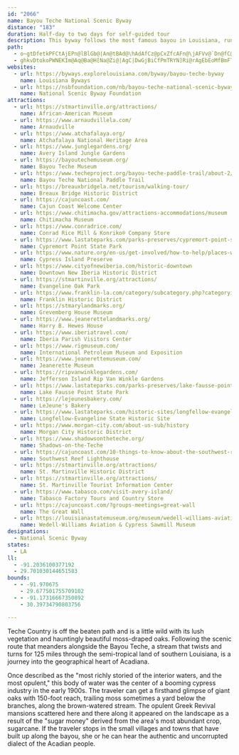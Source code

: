 ```yaml
---
id: "2066"
name: Bayou Teche National Scenic Byway
distance: "183"
duration: Half-day to two days for self-guided tour
description: This byway follows the most famous bayou in Louisiana, running through a land that is rich in Cajun and Creole culture, covered with elegant moss-draped oaks, and dotted with Southern mansions.
path:
  - o~gtDfetkPFCtAjEPn@lBlGb@|An@tBAd@\hAdAfCz@pCxZfcAFn@\jAFVv@`Dn@fC@B@FVt@h@lBHZHZe@XeAt@WV]Vg@l@QZQb@_@`Ag@lAUh@kArBy@hA{A`BgBtAmBbAkDzAuLhFc@RaA`@kFzBEBILq@NmVlKmBx@yAt@w@f@{AfA}AtAMJqB`CCByA|Bk@bAMVGJsAdDw@fCq@|Ce@dDOnBMhD?`DFlC@PLtDHxBRhDRxD@T@`@H|A@n@D`ABn@BZ?VLnCVlGf@jLz@`Sb@~JLdBBR\jCf@bCb@`Bb@tAd@lAf@lAl@hAx@tAr@~@x@hAJNfAjArAjAfAv@fAv@LD`CpAv@`@dB`Az@b@XPNFLH`D`BPJHD|DvBjFnCHDn@^nAl@tAt@~@h@ZNTJFD`@Pt@d@FDB@vAt@JDjAj@LHXPZPr@^j@X^Rl@Zd@XpCvAn@VXJhAXvAVlCX\FjAPt@F~ARf@FJ?PFx@Tl@PjAb@THZT`@Rx@b@j@VXP^RlAn@nAn@x@b@fB~@`@Tv@f@p@^JDx@f@hCjBd@X`@b@fBnAZRzC~BJF`EvCPP`Ar@bAv@zAtAzA`BxInLl@x@bB`CVb@Jf@|B`R`@xDPxC@LFfB?hC@X?PC`B?TOvDWxDSpB_@fDCLCPMp@WpAGVa@~Ak@dBQd@EL_@h@gDhCs@t@eGnGcAbAKJy@r@c@^_D|B_@VmHdF{A`AiF`DYRgC`BaBv@wA^_E|@oDv@_GnAyCn@k@LiAV}A\o@Hy@L{ARUBmALeBHs@DkGZkH^yBJQ@eCJ_@BiBHoCLyBJ{@DmCNmBLcCNwEZqEZqCPyE^{BVeAJyAPqCZ_BPwAN}Ej@OB{@HeCZ]DwCZWBgAPi@ByAJgBF_GHa@@}IHgA@kBBS?o@DM@E@_@BmAV[JGBw@Vs@\y@h@w@l@e@d@KHo@x@_A~Aq@dBi@nBCLGZCPEPQ|@YrBIp@Kz@MxAGdAIzAClBCbA?zCHbDPnCXtC`@tC@Df@nC\xAf@hBh@lB`@zAV|@nApEfBtGH\L`@~@lD~@dD~BtI`@vA|@hD|AvFx@vClBbHFR~AzEd@jAfCfGtC|GxEbLXp@^~@|@nBzA|C|@bB\n@z@~Av@vAPZpF|JhNdWrD|GjFxJZp@`EdIbAdBpBxCzCnEbE`GlC|DfAdBrA`CfM`W^v@nCpFNZjEd@RFx@PHBBF@FB\@p@@n@?nCOnHKlD?TOjC[pDGd@QdBYdCK|@Or@g@pCcFhWu@lDMn@i@dCe@rBOl@_ArC{@~B[r@m@lAeAlBkAfB}@pAyAbBwAdB{@jAw@jA_AfBYRWFQ@[Cg@_@kBuAo@Ys@Om@Ig@?o@Bm@Hk@Ny@`@eA\sAb@UDsAZaBZ_API@sB`@gRhDwDr@aPrCaDh@yKjBoHlA_KbBuIxA_G|@aDd@kHdAwL`BqNjB{BXi@FsKtAkANQ?oEj@qH~@sCb@gATc@JuA^_Bj@]LkOjF}QpGk@TcBl@uCbAiCdA{BjAeBlAgA~@c@^OP_@`@c@f@oAbBuHrKwDlFw@jAa@j@m@dAo@rAUf@Sd@CFm@jBs@zBKXG\Uj@]bAa@pAi@fBeExOANs@hEUlAgBnLMbAIp@QdBCVi@pHGhAi@fIKzAG`AGdAKpAW|DCh@e@tH?PCJG|@CZ?VGpBAX?JErRArGCvBI~BQvDQtD]hHWvDQ`CEn@Ef@Gt@InAkAzO_AjMmAjPOvBcAfNMzAKpAAF{@tGKz@yBdW_B~Q]bEu@zIUdCgBnRq@dH]vDOxAa@nEAJg@|CY|ACROn@aAjFOv@y@jE}B|LcApFi@nCoArFkCrKCHuAtEQj@s@vB_@lAg@fAm@nAq@vAEHe@nA[hAK`@aDrL]nASt@e@jBk@|AqBvDsAhCi@`As@tA_AfBo@lAqAdCOZq@fAGHq@|@qEhFmFdGq@l@QLuB|A_@V[TuB~AuA`A}DtCeChBkBtA}Az@qEzBqEvBiAd@cDjAwBt@aAV}@XgBp@sEvA_Cz@cDlAYJi@Rc@Tg@f@cDh@Ka@YHgDr@mEp@aDd@SBgD`@cCX]EkDGeEKgBGq@C_AEg@AsAGeAE_AYkBo@_AYQC_@AUB_@H]NUTw@lAgD|Ee@t@wAxBEHYb@eA~A_AzAm@x@yAzBkAnBoAdBSZcFrHqAlBmAzAw@x@cBxAoBtAMHkCpAiAd@eEtA_Cl@oDn@[FeB^gWzEqI`BgI~A}GnAu@Ru@Ts@\oBnA_ArAe@x@e@dA]hAUjAMlAGlA?T@p@^vON`GJrBNdB`B`Nt@|FJx@~@rHBT@LNpAPdCJjEAdBGdBYtDe@dDIj@k@|Bi@dBo@hBgQpa@mApB_BvBKHiAdAiA~@wA|@sAn@}@^gBj@yAZ{ANcBNk@@I@oAB_CFO@M?G?kFNkEHg@@uCLoDFkBFgADU@ODUL[X}F|GqAtAe@l@aBfBSRqFpGwDnEiE~EiM`OY\yPzRaFzFoGjHoDbEeJnK_NvOeDxDEFuA|Ai@n@eDtDo@t@cCrCwI|JsJ~KuLfN{KnMORa@`@mZr]q@x@}@`AeGfH}JlLq@p@gCnDeBnC_AdBo@jAiBxDyAhEi@`BaAnDGZoE`RYjAoCfL]jAg@nAoCxFuAtCgJpR[n@a@bAWv@Sh@K^_ExNs@hC_BxF{ArDy@rBsCbHcAbCm@zA[n@Ob@Q^s@lBSj@_@|@a@`ASd@qCzGk@vAKVIVwIxSaDzHu@|A_GrJeBtCm@`AKLgAvBa@bA[bAc@`BgB|Jq@xD{CdQqAjHuAdIq@bEG\E`@Ab@A^?`A@b@@^FfALxBJ~AHtA@jAElAGx@YbB}Lde@oCdKuAjF{C|Kq@jBa@z@a@n@W`@}BnCoClDOTwBfCa@h@WZ{AhB??]`@UX_@b@sA`Bm@p@??QPW\KNaBrB??i@n@Y\aCtCkAvAML{@fAeAzAk@l@e@d@mA~@o@f@q@j@i@b@e@`@i@`@mAfAeA|@kA`AeCpBg@^w@l@oA`Aa@u@??`@x@cAx@e@VqB`BiBvAw@n@aDfCu@t@uApAgAfAcAz@_AdAaAz@k@n@e@d@{BtBmBfBgAbAw@p@cAfAoApAu@z@q@p@q@fA}@`AiBlCUTw@jAaBxBk@f@_AnAw@r@iAtBkA~Am@b@cAzAm@z@y@nAsC`EqFjIIN_@j@QZe@n@o@lAs@bAEFi@z@wAbC_@j@U\eCbEMTMPiAfBeHlKgHtKsIxMg@r@qCjE{F~ImBrCaBfC}AfCcAjBS^aEdIkBrDyAzCeDvGuAfCSZcQnYu@lAGJuA~B}AlCy@zAg@r@i@z@y@lAi@x@yClE_BbC{@vAaA`BgAhBe@x@oErHmBrCmBjCIHKN_EdFeB`C_B`C}AjCcGfLoD|GiLpTq@lACFwAlCyBfEeCzEgBfDmCbFwCrFEJmD~GuAxCw@dBSf@o@|AiBdEINwCdHw@jBeIpRuAdDELkE|KeDpImAxCsAjC_B~BaBxBkApB}ArCcAtCa@tAyAtEgAfDwCjJq@nBOd@_@lAs@~BmA`E_AxCuCtJkC`JyAfF_@rACHuCpK_AlD]hAc@dBoFdSuCvK[dAc@fBY~@EReAfDKl@ET_@lASn@EPi@pB_@~AUbAq@nCEJ_A`DUp@EJq@tBw@`CWr@kAhDc@dAu@lBSb@o@~A]v@u@fBaA|BSd@]v@yArD_@~@qAxCaA~BuAhDaA~BMZiAxCmAfDkAfDKVoBfFk@nBy@hBk@vAKX_AdCSj@MZqAfDABq@lBAF_@fAIRa@jAa@`Ai@rAELOZsAbDMZO^GNo@bBe@nAe@fA[x@a@~@w@bBq@`B]x@a@`AWn@EFENGNkC~GgC|GGPYv@AB_@v@MXIPo@vAa@v@oApCe@hA}@lB]r@g@fAm@dA]j@a@n@_Az@_@\A@gBdBYVe@^k@f@q@j@wAtA[X{@v@aA|@u@r@yApAeD|CYVOLaEpD}DrD}DvDiD|C}AyByBgDg@s@gDd@eDb@QBgBVSBsARQ@yGr@q@HgABuAEwEYqCUiMq@eAEoAEw@?gBCwAEiBGg@CkCKqCEuCCY?iBC_BEm@Gy@K_ASo@Sq@Wi@Yu@c@ECy@q@m@q@y@{@oI_J}DgE[[eAiAMM{HkI{BaCGIwAuA]_@_BeBIKiAeAe@a@GG_Am@_Ag@iAg@eA_@iAWiAQiAKkACkAAkAFiAJiARgAVeA^eAd@mAn@kEtCuD`C_IrF_Al@yE|CUN]Va@Zw@b@YPeAr@IF]R}AbAm@`@UN{@j@{CpB[R{@l@sBpAs@b@IFy@j@sAz@c@\m@\yBvAy@l@k@\_SlMeEnC{@h@}@f@}@f@qE~Bg@Vo@\kExB{BlAwFtCaXhNiAj@}BhA{FxCyFvCiXlN}@d@}@h@wBrAs@d@cAn@e@\SNy@l@w@p@qB`BQNWTwD|Cu@p@y@n@w@n@iDtCo@f@yBfBu@r@y@n@IFaKlIm@^MH}@b@yAd@E@o@FeAJeABgACeAE}AOgBQcAMeAQcASaAOcAUeCq@cCy@aA]_A_@_Aa@}BgAiAm@k@]KIIKGGGG?C?C?CAC?CACAAACAACCAAAAC?CAA?CAC?C@A?C?SAYGOESI_@KwLsGuAy@uA}@uCqBcCeBIKIIYOKGUQgAs@e@W]Q_@Qe@S]Ou@YSGYKMEg@Ms@WqA_@g@QoF_BcCw@[KMEWKUI}@Wy@Wa@MWIi@OYIk@QOEgA]KCc@O_@Ko@UMEMC[Oy@c@IGIESK{BeBKIm@c@o@a@]OUKKEECeGwB_@M_A]e@Qw@WOIeBk@MGs@Se@QKEMEME}CeA[Mc@OMCoCaAWKiBo@g@Qo@WQI[UKIIKMIQIe@McAUoBe@yA[OCYI{Cy@GAGAaEy@[Gi@Ia@Ee@EyBa@}Ci@qDo@]G]GmAWMAEAm@MMEWKKCYKiA[q@QkA_@}@WgAWu@Mw@Ki@EYCi@EM?KAM?]@A?_CBM@OAM@O@s@@w@AMA[Aw@GeAQi@Ks@SmBe@KCw@SGAeD{@uA[aBa@a@MYIc@KKCyA]uEkAOEeCo@MCg@MCAIC}Aa@u@OaD{@cBa@wAYYGc@I]GwAUaAOi@KqCg@[G}AYuAY}AWo@OiCc@g@KUEYGo@Os@Oc@IGAqEw@[Ew@K[E[AoBMmEW_@AcBKqEWw@GKAmG]eBG}AGqBKkCQGAu@Gq@Gw@E}CMwGa@yG]oG_@a@CuBMmCQcDSc@EmBMwG[mCQwAG_@C}@GkAGuDUqAKuAGYEi@EeESkDSkCKi@Ak@@]@K@i@Bg@Fi@F]FaKbBeANeAPc@J_C^a@HmI~AkATqGnAeEv@_JdBgCj@KBwA^G@YHiGhBgCr@s@Pk@N_D|@qGjBeCt@iAZYHa@LeCr@eCn@gCh@iC^wGx@eDd@aEf@gD`@mBTqC\sBX[DI@{@HcALeANkFp@[Fu@Pu@TYJEBi@TWJ_Ab@yCrAiAd@MHaC`AcG|Bw@ZiAb@cG~B_Ab@_A^_C~@cAd@]LaHvC]Rm@b@sAhA{@_BGKiAyBMHCBkCtBIFe@`@kDnCcBrAcA|@OLUXQRo@p@QXm@hAg@|AM`@]lAmAhEk@nBKb@sA~EMj@Ml@In@CTCXC^Cn@?n@?`@Bn@Dn@Hn@Jn@Lj@p@vCrArFhArEn@vCnKlj@f@zC^~CV~CL`Dv@h[DbAB~A?`A?`@E~@E`AKjAKl@SnAm@xCo@dDm@jBa@dAOXWf@aBtBk@j@_Az@aFfEqBzA{@h@iEjCcAr@m@d@_Ax@u@r@qErE_Az@cAx@cAt@s@d@aDzBoClBoA`Aw@n@sIdHYVa@Xc@ZeAp@gAn@IDeBz@qDlBwJ`F{BhAwCpAg@TSHqB~@_A^wLhFm@XqAh@_EdB}J~D_A`@_A^{F~B]Lc@PeA`@m@T}@ZODuDjAc@NQDWFuBn@aAZw@TIBeIjC{@VwFhBmBl@KBQFYHaAZqAb@UFcCx@yBp@iA\aA\YHu@RYD[D[B[B[@w@?eAAuGCMAg@@oAAg@AeA?[@[@u@H[Fi@Ps@XiAh@OFOFeEtBy@b@e@Pe@V{BfAiAh@c@N[JcARQBUBqALm@DI@s@Bi@DM@OD}@JY?S@i@DM@}@Jg@Ne@RKF_@Vw@l@QN[TKJUPMJ{AhA_@\[TQLQJg@`@a@ZUTEBYTm@f@u@l@YTIFkB|ASTc@b@oAjAuBrB}DzDIHKJ}@z@kAjAs@p@SVY`@eAbB}CkCaBuAe@a@e@a@CC??BBd@`@d@`@`BtA|CjCjCxBt@l@aA~Ai@~@]j@EFw@vA}@vAMTmCvESZi@~@i@~@q@hAcAfBm@fA}@zA}@bBQ\m@jAGJg@bAO\O\Ud@mA`C}@jBUd@OX_AjBu@|AmBhEkBrEM^Sr@I\KXYhAK\q@|B_AlC}@bCO\wA~DoBlFqBnFmA`CcAjBUd@IN_@p@_@p@OTaAfBe@z@u@rAkAtBqA`CcAjCcDhJSl@KZ}@dC}@nCO\ERQd@Qd@IZ]`AM`@Sd@i@`Ak@|@q@x@u@r@eAv@qBlA}BxA{@f@u@b@WNo@^??a@VoFdDy@h@mKtGeAl@oFdDaBz@YJw@Ng@F[@WAwAU_A]iCoAuHyD}@e@y@k@u@s@o@{@[i@sDeHMUmDyGmAcCe@cAyGyPqAcD_@eA[iAUkAQmAy@uG}BsQSkAi@yCKe@oAgGcAeFiFiYyA}HMg@G_@UkAMu@q@mDs@gDSy@YiAUkAcCaLqAwFUuAQmAcBmNWsB{@wH_BcNY{BOcB[{BU}BWwCIeA[sDAIK_B]oEY{DAKIcBCc@?eA@cBXiS?{@DuBAk@FgABqADoF?oAEoAGo@_@{Bg@eBqBmHsA}Ew@sCYkAWiA[eB]_BWyAyAgIYkA[gAwF}Pc@eAe@aA]m@uDeGk@{@{AiC_@o@s@kAe@u@w@kA_@g@oC{CaDqDkBwBk@o@i@k@sCaDKKu@s@y@o@{@e@}@e@aA]_A[WMu@U}EcBaBo@aDgAoA]u@M}CSsIi@gAESJ_@ZWd@@XK~@G\I\MZGHcF`K??mExIeArBoAdCkAhCgBlEu@nBUp@wAxF[hAqAjDITaDlI_CjGgB`F_AtCELqAtDs@tBa@nAM^iAdDENgHbTeAjCyAtD_G|NgAfCgA`CYn@_ChFqBhEgAjCaBtEwFfQaAxCkBvFgAxC_@z@eCbGoD~IoCtG{EbMeCpG_GjO{@rB}BxEaEzI{CnGoA`CcDbGaH~Lk@~@c@p@o@v@gBjB}@v@q@f@w@p@q@v@oClDs@v@u@p@{LdKw@n@kB`Bs@t@q@x@gCvD_@h@MPs@t@u@p@eCnBKJULeAt@iAj@uGpBwF`BiG~AeCn@aAX_A`@y@h@w@p@iAbAc@\UPYNq@VaAVgCf@cAPeAJkFPmBHiDTgEVoF^{@F{Kp@gALaATcARoEjAaJxCeDz@cEhAq@NUJ[NWVO\ELU@eBCkA???AL??@MAi@A[As@?mCAw@D}F?Q?MEg@G]i@cCOq@aAkE`@MbAKrAGp@Gz@O`AS~YeHd@KtFuA~A_@^IbDy@jBc@jDiAp@YXOnSkM`@[HKNWJ]F]h@{FLaAHg@Ni@Xk@Va@bCiDt@_AdDgEtCkDr@u@v@q@nB}At@s@hGgGbGmGp@w@l@{@f@aAlBkEdAiCd@cAh@aAl@{@lTcXp@y@`JuJ\]~DiFrFmH`G{HrBeDIK??HJ`U{_@`FcJ|@aBd@cAd@kAHUfAyCPc@d@yAjHiS\gA~CuIj@_Bb@cAf@cAzB_ExDmFDGf@u@j@}@f@aA`@eApD_LfHwT~@oC~DkLbAkCj@eAfBqCjFmIfC{DDGn@cAx@mAxKmPnAmBj@w@pCgEj@}@p@w@h@i@b@e@p@q@h@g@j@i@HIbA_AjAaAjCqBbAu@tAcAfBkADC|@i@ZSrBkArCaBhAo@fBcALIvDyBw@wC}@cD\GfIaAj@GxC]XCX?`ATz@h@~@^dAFx@ErCO??TAHA`BIn@CVCfBK^EV?v@EZ?X@ZBd@HNBd@N`@Nz@f@fC`B|JnGtBtAv@n@t@t@b@f@Z`@\h@f@~@jA`CfBvDxA~CNZrBhEpBfE`@|@vE|Jj@tAHVVr@z@fCd@vA^fAXx@j@|A`@bAv@lB`B|DjJjUrAdDj@vAXr@d@pAJ\f@hB?BXdA^hBRjAPjABNDXZnC|@hIXlCLz@B\h@~ERhBLhAHrABtA?lA?nAChA?zA?nAM~MEpFA~C@nADhABtA\bJRdFDbAB|@FpADnARzEXzHFtAHnABVHr@Fd@Ff@\zBf@xCjAdHJl@Hl@p@hELn@F^\hBt@fETjANp@Hh@R|@PjALf@BVDLRlAH^FZZdBHb@`AtG`BbLHl@NfADTn@tEJh@d@lDLr@DZDXLv@Fd@`C|PNbAHh@D^Hl@V|ALl@Pj@Tf@Xf@\^^\b@Xb@VlBdAb@Td@R^LRFB@LBf@HRBT@h@@P?V?\A??XCh@Gf@Mr@WtAo@bBy@tAs@xBgAbFeCHENGz@e@b@Qh@]`Co@RGj@KlI}B`AYvBk@f@UPKRMFE\Ul@c@^g@fBuBhBuBRUPUZ]jAsAvBmCj@q@T[|@cAd@k@d@m@r@y@NOPSh@o@\a@bAkATUHKz@eAz@_Az@cAf@i@Za@p@w@LKp@u@f@k@f@k@LM`AiA|BeCRQV[dDyDVWV[p@s@VU^a@PSX[NSHIX]\_@dAmAPUNSZa@BC^c@l@u@|@oATYx@_Ah@o@r@u@z@{@h@k@hCaCROr@o@xCuCz@_APSpB}BHKX[c@k@Wc@Uc@aB}CU]v@q@t@q@~BsBLMvAoAHKLMz@u@FGJI??KHGF{@t@yAyCgAyBiA_CmAaCcAuBAEEGeAuBeAyBkA_CuAuC}A_DIQYk@kB}DiA{ByBqE_AoBcAqBaBgDaAmBEKs@{Ay@}AaAqBCGKWOUoEeJa@w@{DaIAIU[SUGMCOAIBM@KCKCICCEEGAGC{@uAGEoD_H]m@yF{K_J{Pk@eA}CaGoKkSwGqMUe@O_@k@kASc@m@mA}DoImAeCeB{Dg@qAq@uBuAwEy@sCqAkEe@uA_A{BUg@o@oAs@kAiAcBIGqBmCe@m@wAsBo@qA]u@[{@w@aC{AwE{DmLcA}Ce@wAiAgDM[_@u@a@s@a@o@g@o@{@aAgF{EOMeHsGeB_BcEwDcA_AWWQQe@m@c@u@iB_Ek@_AQW_@a@USa@]eAs@_Ak@a@W[SKS_@WHUBM@]Ae@?a@AU?EA_A@yAAwD@iBAg@?aE?cE?m@?WC}U?uB?MAmB?uA?uB?gAAqAAqB?a@AqA?S?}B?cD?oABcI?sF@k@@s@B_@Fm@F[DOFU|@_Dz@wCbAkD|@cDLm@Lm@F_ABq@@o@?qACcD?g@?{GEcGAo@C_@E_@E_@[gBMs@GWCOEo@A_@A_@@oAFcDBsAL_I@u@?e@JuHFoB?aADqC?q@?c@A[?ICe@KoAE_@AOCYMs@aAeFKm@Om@AOc@{Bg@iCo@iDGUG_@i@qCKg@Ku@RKl@a@JGNKh@_@x@o@`A{@^_@j@_Ax@{ATi@DMDMV{@T{@Lm@P}@@OFc@Fi@ZoC~AiN^_D|@_Ir@aGHi@B_@dBwO\aDpA}MZ_Db@}Cb@{Cf@}CNm@H]Rk@^s@RYHIHK^_@\c@Xc@Xg@f@{@b@{@zBcEt@}ARk@F]DMVoBJm@Z{APmAJ_AF_A@a@?o@AaAOsFIaDGqAMoASoAy@sCe@wAU{@EOAOCOC_@?_@Ba@B_@DML_AJm@@OLoA@a@@a@C]C_@C_@G_@sAcGCOEMIo@?QB_ALaB@O@OD_@F_@BMJ]J]N[PYHIHKVQb@YhAm@xL_GzBkAdJcGxBuAzBmAdCq@dAIj@?Z?L@dALt@NbATrKnChCj@bAJfA?h@Gh@IXGt@SzFaCvAg@r@Y`C_A`CaAxCmApGgCjAg@XK~@a@`A_@|@c@|@e@z@k@`@]~@_Af@m@j@_AdG_KxA}Bn@}@z@cA\Y?Q?OBMH[H_@DSNu@@O@OlAZxCsAtAa@~AYbBQjKDlRL`DObOiB~CKbCBjBX`T`EpBVvCDNC??hC]~Ai@pBaA~OcLxIsGhAqAfA{A~@qB|@_Dz@iChAoBxBgB~XaOcAvCdE}BzBkA~@c@|@e@|@g@x@m@VS^]RWZc@Xe@Xe@Vi@Ri@Rk@T{@H]dAeFfCoMl@{Cl@yCp@yC|@qCd@cApAgCPYnAoBzAyBzA}BjCwDxA}Bp@oAv@gBtAwCf@aAf@cAh@aAl@}@f@m@f@m@h@i@l@g@tBwAxBmAxBqAzBoAxBoA~@k@HE`@YdD}B@C^Y^_@\_@d@q@`@q@Xe@Ti@Ti@\iA`@yA\yAn@yCf@yCf@{Cv@iF`@}CF_@Lm@Lm@T{@Ri@Ti@N[Xe@PWTURU`@[VQd@Wp@]d@SZKf@Mv@MZCnBGlDMl@CZAhESvGWxGYlCM|T}@jCMdAEH?\Av@?^BDb@F^@JDPJ\DLFRNVVZ|GjJvJdNxDpFp@|@`CxD|@vB~AvEFRH\@^@l@[`@s@r@i@f@_A|@w@v@OJQPGFUVu@t@u@r@c@^IRHV^p@JVMf@{@nBIPaAdCS^Qh@Wz@I\G^A`@D^BVVh@|AvBn@z@HNv@dAjAbBt@dARTfBdCj@|@d@bA`@hAH`@Nf@r@vCp@vCVjANnAJnADpAJ`DDpALlARnAZhA^fAvDzIRd@N^^hA^fAp@vC`BpHT~@J\T~@XfApBfHx@rCRf@\x@nAfCrA`CzAzBhBjBfB|AFDtBzA~B`AdCp@hC\h@BlCBlCCxGC\?X@v@L~B`Ad@VZLd@d@d@j@b@r@lAfChAhCHT@DJ\Nl@F^`@|CN|A`@pD\|C\~C\~C|@|Hl@xFj@fFz@|HV~CDlAFx@@~@@j@Ad@AnA@d@Az@@`@@~@FbDJbDH~CJ`DJ`DRhDJz@H\J\LZNXRVRRnA`Ab@\rBxAz@p@~B|AvMjJb@^`@X|BxAtBzAr@f@f@^h@^~BbBpDjCp@d@bAr@tBzAjDdC|@l@tMjJvBvA`@PB@XJh@JpDZjF^bAF~N|@r@DlCPh@FZFXFt@Tr@ZVNVPTRTTHLRd@\bA`@pAx@rCx@rC~@nCf@hAN\R^nCtFbAtBfBpDnAbCb@v@n@hAj@~@j@~@p@hANTT^tB`D|@rAnAdC`AnCZ~@jBxF|CdJ`AnCnAdCnD~F|AvBfBnBjBjBxAnAPDLDxCv@`IrAhARPDjCTjCF`UXzEDfEDvCBL?hCDlCBlCDX?\AL@h@DZDZHXHXLvAv@nDvBzSdMvDzBbAl@nBjAzA~@~ClBz@j@vCnBnEvC`FbDTLPLHDnGdEXP|@h@p@^jAj@jAf@lAd@nAb@ZJf@PvBp@bAZ`AZbCt@bCv@`AZXHd@NJDbFzA`AXnA^~@VZJFBXNTRRVR^J`@@BDd@RhEHpAFnANdCBZBj@LrBFpABf@FlAHhA\zG@XJbCBRLjCHzAPtCFnAx@rPP~CP`D@\N`Cf@rJ?^?^A`AADCx@I~@A^E^I~ASlDGn@Er@G`AO~BGr@m@nCG`@q@~Ca@pAa@nASp@INKZf@L??g@MI^Op@Kj@I\K^EXg@~BMj@`@Dh@HZF`Ex@F@F@zCx@XHNBxAZnBd@bATd@LPHLHHJJHZTPHn@Vf@PhBn@VJnC`ALBb@NZL|CdALDLDJDd@Pr@RLFdBj@NHv@Vd@P~@\^LdGvBDBJDTJ\Nn@`@l@b@JHzBdBRJHDHFx@b@ZNLBLDn@T^Jb@NJBfA\NDj@PXHh@NVH`@Lx@V|@VTHVJLDZJbCv@nF~Af@PpA^r@Vf@LLDXJRFt@X\Nd@R^P\Pd@VfAr@TPJFXNHHHJbCdBtCpBtA|@tAx@vLrG\RLHLFFFFFFFBFBF?B@B?B@B?B@B@@BB@@@@B@B@@@B?B?@?B?B?BA@ARBLBRDn@RhAl@|BfA~@`@~@^`A\bCx@dCp@bAT`ANbARdAPbALfBP|ANdADfABdACdAKn@GDAxAe@|@c@LIl@_@`KmIHGx@o@t@s@xBgBn@g@hDuCv@o@x@o@t@q@vD}CVUPOpBaBv@q@x@m@ROd@]bAo@r@e@vBsA|@i@|@e@hXmNxFwCzFyC|BiAhAk@`XiNvFuCzBmAjEyBn@]f@WpE_C|@g@|@g@z@i@dEoC~RmMj@]x@m@xBwAl@]b@]rA{@x@k@HGr@c@rBqAz@m@ZSzCqBz@k@TOl@a@|AcA\SHGdAs@XQv@c@`@[\WTOxE}C~@m@~HsFtDaCjEuCVO
  - ghkvDtokoPWNEKIm@Aq@Ba@H[Na@Zi@|AgC|DwGjBiCfPmTRYN]Ri@rAgEbEoMfBmFTy@FSZmAaBi@aAW}@Sq@Iw@Cm@?k@AkACu@A{BG_A?{@@gAJ_AP}@ZsDrAaCt@YDm@B[?s@As@GaAOGCk@Qc@SQK_BkAwHiGiAcAgAiAaAkAmDqEe@o@cF_HcF{G_CgDqC}DoAoBg@aA{A}Cy@yAuAqBoEgGi@w@Q_@O]Qq@Gs@ImAWgJa@wMKeD@q@Fy@N{@Z}@^cAhAsCh@sAPk@Hi@Du@Bw@Co@Ec@UsA]aAe@{@i@o@_BiAeKwGGEaAk@aAm@mAw@iJgGw@k@s@Uk@Ok@Ik@C}BQi@Gy@Qu@WcAi@kBuA}AiA{@y@cAkAmCsD{D{FqGeKsEqHiJkNm@{@e@u@Ue@Yg@}A}DGKu@yBUq@YqAM_AK{ACgAPsTBcAAw@EoBEoBA}@EwACgA?{@?{@Dq@JqAJkAVwC^{Dz@qJXgDJw@FWHa@Nc@Xu@p@oAfDuGfAqBlFoKVe@\c@v@w@v@i@n@]~@[dBi@bBg@xGoB`F{AfGiB|Ac@fCu@\I`@At@@ZFz@L`AR\FtBTd@J`@FxARlAJx@DvBHdFp@b@Fz@LVBd@Jx@JvBZpCXxANvEd@nALjALdAARA|@WVKzCmAn@W`B]VCl@InA?tCBjCKLAj@AhAMbFs@dAO~Eu@nCw@pAk@t@a@~B}AzFaE|F_EjAo@nCgAbBe@tBo@`Bg@hA]tBm@bDaA~CaAXG|GqBbCy@FAnM_E??jGmBlCw@fAYbCk@tA]lCy@bCgAhCeA|Ay@n@Yv@Qb@Gn@In@AjA@l@?dCJ|@JjFP~BJfDNvCDbMLfAAnAAxDUpBKjAChA@jAHhAPfAV`AZrCx@fA`@LFf@VJF|@p@x@v@HLf@p@j@fAb@jAXnAJx@TnBZlDVfCFh@HhAZjDpA~NTjDI~DkA|YCbACJ?LAFAJCFAFEFC?GBCBCBCFCDAH?H@F@DBDBBDx@DF?f@ClCC^GzAGpBCf@E~@IfCEr@GzACXQxBGZ_@rCe@vC[rBG^e@xCEXQfAKr@]xBQfAUjBCLc@pDADQ`BKjAAHE`@ShDKtCAVWzHAZGhDEdF?pD?hG?xD?bE?L?fE?nEB|DEzB@`C?vE?rC?tD?b@?N@rB?j@@p@Ab@At@@pGAxH@rE?|B?LB|C@PBxA?RCxF@PCjBCtC?v@AhABtDBfEJjD@dALvDBzADtAD~AP|GBfB@hCGfBGv@OfBMbASfA]|Ae@bBmA|Di@zBAFI`@Ox@UbBUrBUlEKzAMbC_@lH[jGi@tKQjDGl@C\Al@MfCCZBTDNFLb@b@~CdDd@f@pBtBTRvB~BnBpBlBpBNRv@t@TXRW`B{B|@iAp@iALSzBaD??l@{@|B}C~BfCd@h@nCcDzAmB\i@DKFQp@aBPg@Rg@fAuCHUf@sApAgDNa@tAmDXs@L[v@uB`AaCJWFOL[l@}AJWTi@Tk@Xu@?Ad@mAp@kBd@eA`@gA\eA`@kAj@_BFO|@_CVq@^w@L[p@uA|@wBdA{BbAyBHU`@}@BEjAgCJUz@iBXq@hBcEHSVg@Pa@`@}@l@qAhDyHHQN]`A{BvCsHHWN[l@gBb@uA~@wCrAiEp@yBf@cBRo@Rk@Ni@j@qBXaAf@{AZcALu@@ADe@?c@B{@DeCDgAHm@r@uCDO@GdB_Hf@oBFShAoE`A{Dj@yBVeAT}@dF_UZmAX}@j@wAVm@x@aBxA_Dz@{B^kAp@kBVu@Tw@h@_Bb@yAbBsFpBeG|@iCvA_ExF{Ol@eBlAyCbA{BfAmCfAkCj@qAPc@JUXq@z@oBrAyCzBeFlEoJ~@sBtEmKzDiJfDeHxAyCdEmIrMcX~BgEtAmCtGaMlD}G??@AbGsKvIaOpJqPNQfAoBzDoGxSs\bBsCh@w@xV}`@h@u@v@mAxNuSjM}QpDkF|AyBhB{Bd@c@jAkAfB_C|DkHxBsDz@aALSj@_A`C{Dp@_At@}@pBsB|@o@bAc@bAg@nBuBhD_Ep@w@fB}BdB{BhEcGhKmO`AyAtJ_OpCaEbBwCaC}B`CiDv@_AdGeH~DuE|DoE|FmH??NSnM_ObAkAx@wAdBmCx@eAn@uATWrBsChBgCbIiLnAyAt@kAV[TGN@XRPTRJTHPCPMHMTSpAuAhAiA\e@h@q@t@gA~@oAZc@hCwD|A{BNQx@w@bAg@lBu@v@[nAm@ZW^[dB_CfBgCZc@Zc@xA{Bn@}@\_@n@m@dG{DzAaANQN[x@{BrHuRd@mAT_AXsAnEuXxA}IjBcLLeAA_AMk@g@uAOi@Ik@Ew@?o@Fo@j@_D|AsI^qBh@_ETqBJaAJy@PyANkAp@cDjA{FNq@PaATuA@Gh@qEf@mEpB}PvAmLVaBfAuFBK??l@_DPe@tBeE`DeG|DoHzJgRLWfBgDbCiEvD_HtEmI|R{]x@aBhBiEx@mB|BoFZeA`AoEzB{Kv@}DHYj@mClAyDdDeKlA_DTg@JKh@s@~DmDl@q@BCp@y@pEcH~BgDDKZuBdBiTfAuML{@ViAf@uAjE{HXaAP_Bp@eIRcCt@gJhC{[v@qJ`B{RDg@RcCNeBX{D@w@Au@M}AmAeHSkAs@aD_CmIoCoJwBaGwCwHM[gD}GcAmBq@iAy@sA}FgJ{AeC_CiDgE}F{@eAgAkAwAyAwBwB}BaC??SQq@w@gAoAqHwJgA_B}D}GoAcCmAqCUq@c@eCcBmPo@wGCcBFuAJiAZwA`B{FVq@J[N_@Tg@\q@NYt@sAp@cAnA_BnBuBLIhAaApBuAx@jDV`Af@xBDJtAdGbImCbCg@pBS^E`@?VBXN`AhA`C`Dh@b@^ALCbAEfBIj@?XEpAEVA??n@AtCI~EO|BEnLEdRCz@Jf@NlDzAhCv@dAXhG~ApElA\RTLTNbEbD|@f@~EbBnC`AvCbAhA`@hA`@fA^\Lx@Xr@Vv@XXJnEdBnI`DbCbAjAf@RJbGnDvHtEr@b@fAn@bGpDxCfBjAr@~@j@`B`AJBNNlAr@fBdAPLTNpBlAbB`A~@j@nAt@lBhAp@b@^Tn@^LHVRbCtA~BvAx@f@rBnALHtBpAhJvFJHl@XzCfBpDzB|@f@ZR
websites:
  - url: https://byways.explorelouisiana.com/byway/bayou-teche-byway
    name: Louisiana Byways
  - url: https://nsbfoundation.com/nb/bayou-teche-national-scenic-byway/
    name: National Scenic Byway Foundation
attractions:
  - url: https://stmartinville.org/attractions/
    name: African-American Museum
  - url: https://www.arnaudvillela.com/
    name: Arnaudville
  - url: https://www.atchafalaya.org/
    name: Atchafalaya National Heritage Area
  - url: https://www.junglegardens.org/
    name: Avery Island Jungle Gardens
  - url: https://bayoutechemuseum.org/
    name: Bayou Teche Museum
  - url: https://www.techeproject.org/bayou-teche-paddle-trail/about-2/
    name: Bayou Teche National Paddle Trail
  - url: https://breauxbridgela.net/tourism/walking-tour/
    name: Breaux Bridge Historic District
  - url: https://cajuncoast.com/
    name: Cajun Coast Welcome Center
  - url: https://www.chitimacha.gov/attractions-accommodations/museum
    name: Chitimacha Museum
  - url: https://www.conradrice.com/
    name: Conrad Rice Mill & Konriko® Company Store
  - url: https://www.lastateparks.com/parks-preserves/cypremort-point-state-park
    name: Cypremort Point State Park
  - url: https://www.nature.org/en-us/get-involved/how-to-help/places-we-protect/cypress-island/
    name: Cypress Island Preserve
  - url: https://www.cityofnewiberia.com/historic-downtown
    name: Downtown New Iberia Historic District
  - url: https://stmartinville.org/attractions/
    name: Evangeline Oak Park
  - url: https://www.franklin-la.com/category/subcategory.php?categoryid=6
    name: Franklin Historic District
  - url: https://stmarylandmarks.org/
    name: Grevemberg House Museum
  - url: https://www.jeanerettelandmarks.org/
    name: Harry B. Hewes House
  - url: https://www.iberiatravel.com/
    name: Iberia Parish Visitors Center
  - url: https://www.rigmuseum.com/
    name: International Petroleum Museum and Exposition
  - url: https://www.jeanerettemuseum.com/
    name: Jeanerette Museum
  - url: https://ripvanwinklegardens.com/
    name: Jefferson Island Rip Van Winkle Gardens
  - url: https://www.lastateparks.com/parks-preserves/lake-fausse-pointe-state-park
    name: Lake Fausse Point State Park
  - url: https://lejeunesbakery.com/
    name: LeJeune's Bakery
  - url: https://www.lastateparks.com/historic-sites/longfellow-evangeline-state-historic-site
    name: Longfellow-Evangeline State Historic Site
  - url: https://www.morgan-city.com/about-us-sub/history
    name: Morgan City Historic District
  - url: https://www.shadowsontheteche.org/
    name: Shadows-on-the-Teche
  - url: https://cajuncoast.com/10-things-to-know-about-the-southwest-reef-lighthouse/
    name: Southwest Reef Lighthouse
  - url: https://stmartinville.org/attractions/
    name: St. Martinville Historic District
  - url: https://stmartinville.org/attractions/
    name: St. Martinville Tourist Information Center
  - url: https://www.tabasco.com/visit-avery-island/
    name: Tabasco Factory Tours and Country Store
  - url: https://cajuncoast.com/?groups-meetings=great-wall
    name: The Great Wall
  - url: https://louisianastatemuseum.org/museum/wedell-williams-aviation-cypress-sawmill-museum
    name: Wedell-Williams Aviation & Cypress Sawmill Museum
designations:
  - National Scenic Byway
states:
  - LA
ll:
  - -91.2036100377192
  - 29.701030144651583
bounds:
  - - -91.970675
    - 29.677501755709102
  - - -91.17316667350892
    - 30.39734790803756

---
```


Teche Country is off the beaten path and is a little wild with its lush vegetation and hauntingly beautiful moss-draped oaks. Following the scenic route that meanders alongside the Bayou Teche, a stream that twists and turns for 125 miles through the semi-tropical land of southern Louisiana, is a journey into the geographical heart of Acadiana.

Once described as the "most richly storied of the interior waters, and the most opulent," this body of water was the center of a booming cypress industry in the early 1900s. The traveler can get a firsthand glimpse of giant oaks with 150-foot reach, trailing moss sometimes a yard below the branches, along the brown-watered stream. The opulent Greek Revival mansions scattered here and there along it appeared on the landscape as a result of the "sugar money" derived from the area's most abundant crop, sugarcane. If the traveler stops in the small villages and towns that have built up along the bayou, she or he can hear the authentic and uncorrupted dialect of the Acadian people.
